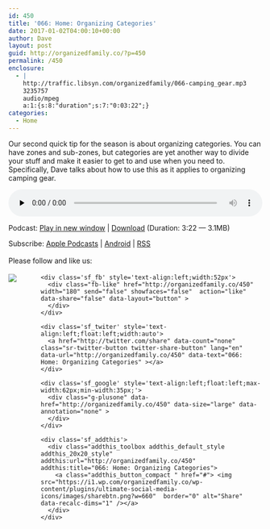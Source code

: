 ```yaml
---
id: 450
title: '066: Home: Organizing Categories'
date: 2017-01-02T04:00:10+00:00
author: Dave
layout: post
guid: http://organizedfamily.co/?p=450
permalink: /450
enclosure:
  - |
    http://traffic.libsyn.com/organizedfamily/066-camping_gear.mp3
    3235757
    audio/mpeg
    a:1:{s:8:"duration";s:7:"0:03:22";}
categories:
  - Home
---
```

Our second quick tip for the season is about organizing categories. You can have zones and sub-zones, but categories are yet another way to divide your stuff and make it easier to get to and use when you need to. Specifically, Dave talks about how to use this as it applies to organizing camping gear.

<div class="powerpress_player" id="powerpress_player_5387">
  <audio class="wp-audio-shortcode" id="audio-450-67" preload="none" style="width: 100%;" controls="controls"><source type="audio/mpeg" src="http://traffic.libsyn.com/organizedfamily/066-camping_gear.mp3?_=67" /><a href="http://traffic.libsyn.com/organizedfamily/066-camping_gear.mp3">http://traffic.libsyn.com/organizedfamily/066-camping_gear.mp3</a></audio>
</div>

<p class="powerpress_links powerpress_links_mp3">
  Podcast: <a href="http://traffic.libsyn.com/organizedfamily/066-camping_gear.mp3" class="powerpress_link_pinw" target="_blank" title="Play in new window" onclick="return powerpress_pinw('http://organizedfamily.co/?powerpress_pinw=450-podcast');" rel="nofollow">Play in new window</a> | <a href="http://traffic.libsyn.com/organizedfamily/066-camping_gear.mp3" class="powerpress_link_d" title="Download" rel="nofollow" download="066-camping_gear.mp3">Download</a> (Duration: 3:22 &#8212; 3.1MB)
</p>

<p class="powerpress_links powerpress_subscribe_links">
  Subscribe: <a href="https://itunes.apple.com/us/podcast/organized-family/id1047979605?mt=2&ls=1#episodeGuid=http%3A%2F%2Forganizedfamily.co%2F%3Fp%3D450" class="powerpress_link_subscribe powerpress_link_subscribe_itunes" title="Subscribe on Apple Podcasts" rel="nofollow">Apple Podcasts</a> | <a href="http://subscribeonandroid.com/organizedfamily.co/feed/podcast" class="powerpress_link_subscribe powerpress_link_subscribe_android" title="Subscribe on Android" rel="nofollow">Android</a> | <a href="http://organizedfamily.co/feed/podcast" class="powerpress_link_subscribe powerpress_link_subscribe_rss" title="Subscribe via RSS" rel="nofollow">RSS</a>
</p>

<div class='sfsi_Sicons' style='width: 100%; display: inline-block; vertical-align: middle; text-align:left'>
  <div style='margin:0px 8px 0px 0px; line-height: 24px'>
    <span>Please follow and like us:</span>
  </div>
  
  <div class='sfsi_socialwpr'>
    <div class='sf_subscrbe' style='text-align:left;float:left;width:64px'>
      <a href="http://www.specificfeeds.com/widget/emailsubscribe/MTc5ODgx/OA==/" target="_blank"><img src="https://i2.wp.com/organizedfamily.co/wp-content/plugins/ultimate-social-media-icons/images/follow_subscribe.png?w=660" data-recalc-dims="1" /></a>
    </div>
    
    <div class='sf_fb' style='text-align:left;width:52px'>
      <div class="fb-like" href="http://organizedfamily.co/450" width="180" send="false" showfaces="false"  action="like" data-share="false" data-layout="button" >
      </div>
    </div>
    
    <div class='sf_twiter' style='text-align:left;float:left;width:auto'>
      <a href="http://twitter.com/share" data-count="none" class="sr-twitter-button twitter-share-button" lang="en" data-url="http://organizedfamily.co/450" data-text="066: Home: Organizing Categories" ></a>
    </div>
    
    <div class='sf_google' style='text-align:left;float:left;max-width:62px;min-width:35px;'>
      <div class="g-plusone" data-href="http://organizedfamily.co/450" data-size="large" data-annotation="none" >
      </div>
    </div>
    
    <div class='sf_addthis'>
      <div class="addthis_toolbox addthis_default_style addthis_20x20_style" addthis:url="http://organizedfamily.co/450" addthis:title="066: Home: Organizing Categories">
        <a class="addthis_button_compact " href="#"> <img src="https://i1.wp.com/organizedfamily.co/wp-content/plugins/ultimate-social-media-icons/images/sharebtn.png?w=660"  border="0" alt="Share" data-recalc-dims="1" /></a>
      </div>
    </div>
  </div>
</div>